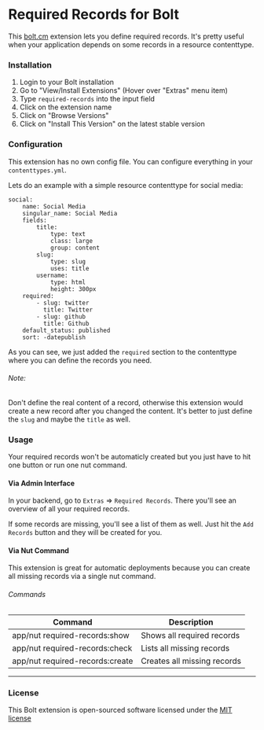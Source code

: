 Required Records for Bolt
======================

This [bolt.cm](https://bolt.cm/) extension lets you define required records. 
It's pretty useful when your application depends on some records in a resource contenttype.

### Installation
1. Login to your Bolt installation
2. Go to "View/Install Extensions" (Hover over "Extras" menu item)
3. Type `required-records` into the input field
4. Click on the extension name
5. Click on "Browse Versions"
6. Click on "Install This Version" on the latest stable version

### Configuration
This extension has no own config file. You can configure everything in your `contenttypes.yml`.

Lets do an example with a simple resource contenttype for social media:

```
social:
    name: Social Media
    singular_name: Social Media
    fields:
        title:
            type: text
            class: large
            group: content
        slug:
            type: slug
            uses: title
        username:
            type: html
            height: 300px
    required:
        - slug: twitter
          title: Twitter
        - slug: github
          title: Github
    default_status: published
    sort: -datepublish
```

As you can see, we just added the `required` section to the contenttype where you can define the records you need.

###### Note:
Don't define the real content of a record, otherwise this extension would create a new record after you changed the content.
It's better to just define the `slug` and maybe the `title` as well.

### Usage
Your required records won't be automaticly created but you just have to hit one button or run one nut command.

#### Via Admin Interface
In your backend, go to `Extras` => `Required Records`.
There you'll see an overview of all your required records.

If some records are missing, you'll see a list of them as well. Just hit the `Add Records` button and they will be created for you.

#### Via Nut Command
This extension is great for automatic deployments because you can create all missing records via a single nut command.

###### Commands

| Command                         | Description                 |
|---------------------------------|-----------------------------|
| app/nut required-records:show   | Shows all required records  |
| app/nut required-records:check  | Lists all missing records   |
| app/nut required-records:create | Creates all missing records |

---

### License

This Bolt extension is open-sourced software licensed under the [MIT license](http://opensource.org/licenses/MIT)